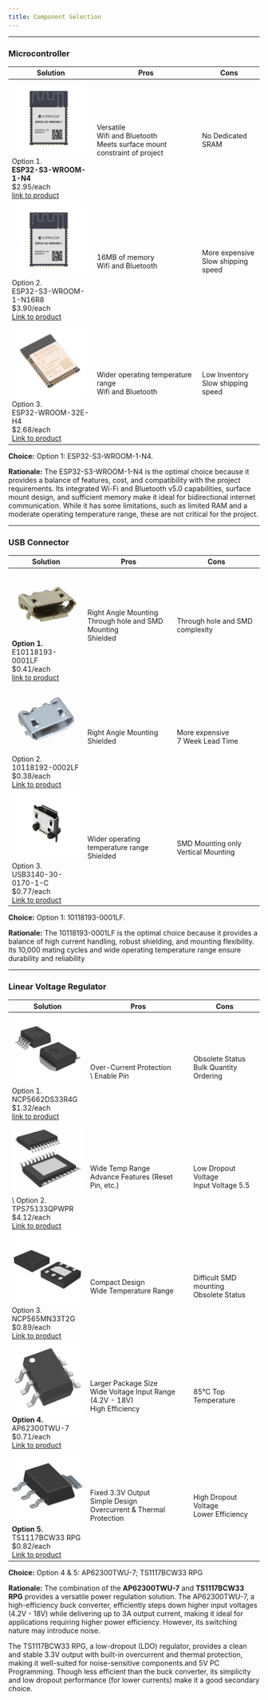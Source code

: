 ```yaml
---
title: Component Selection
---
```


---

### **Microcontroller**

| **Solution**                                                                                                                                                                                      | **Pros**                                                                                                                                    | **Cons**                                                                                            |
| ------------------------------------------------------------------------------------------------------------------------------------------------------------------------------------------------- | ------------------------------------------------------------------------------------------------------------------------------------------- | --------------------------------------------------------------------------------------------------- |
| <img src="MFG_Attachment-2-ESP32-S3-WROOM-1.jpg" width="150"><br>Option 1.<br> **ESP32-S3-WROOM-1-N4** <br>$2.95/each<br>[link to product](https://www.digikey.com/en/products/detail/espressif-systems/ESP32-S3-WROOM-1-N4/16162639?s=N4IgjCBcpgbFoDGUBmBDANgZwKYBoQB7KAbRACY4BWWAFhAF0CAHAFyhAGVWAnASwB2AcxABfAlXrQQySOmz4ipELADsVVQE4AHIxbtIXXoJHiVmhDNSZcBYpDK0ADJoDMbvSDYdu-YWIIwd0tZeVslB3ByTU1yck9vQ18TAPBaeOlQm0V7MlVyV21XeiYvAyM-UwJyKgykawU7ZUpyWEoE8uT-M3JVeEyG8NyKJ3JtdtLEipSzVyd%2B%2Brlspsig7U0NDp9jboJaWl0BpcaIsjAnJ1c%2BraSdqpANQ8WwnObtNRob6d2Qcaln5anFTqLTwSadO6pcYLKzHIbKD5aKhfLr3TSwZFHF4rMiFKjzJwoyFmHT-WHYoGSbRUTQQcHbSqpMDacYhQavVZExlmZlFNlwjm48hOVTaEr6BkzQIsslZE7DLTaXlcqXgHQWLGA4aEhg9WCaVT8ikK-G0Wkqn4AWggmvlyjAmicJTMltl7JxIE0zhqjBdmIBds51RA1Vorl9BEthtt8MisDmsFg2jwDqdvtEoiAA) | Versatile <br> Wifi and Bluetooth <br> Meets surface mount constraint of project | No Dedicated SRAM |
| <img src="MFG_Attachment-2-ESP32-S3-WROOM-1.jpg" width="150"><br> Option 2. <br> ESP32-S3-WROOM-1-N16R8 <br> $3.90/each <br> [Link to product](https://www.digikey.com/en/products/detail/espressif-systems/ESP32-S3-WROOM-1-N16R8/16162642) | 16MB of memory <br> Wifi and Bluetooth |  More expensive <br> Slow shipping speed |
| <img src="MFG_ESP32-WROOM-32E-(4MB-HIGH-TEMP).jpg" width="150"><br> Option 3. <br> ESP32-WROOM-32E-H4 <br> $2.68/each <br> [Link to product](https://www.digikey.com/en/products/detail/espressif-systems/ESP32-WROOM-32E-H4/12696413) |  Wider operating temperature range <br> Wifi and Bluetooth |  Low Inventory <br> Slow shipping speed |

**Choice:** Option 1: ESP32-S3-WROOM-1-N4.

**Rationale:** The ESP32-S3-WROOM-1-N4 is the optimal choice because it provides a balance of features, cost, and compatibility with the project requirements. Its integrated Wi-Fi and Bluetooth v5.0 capabilities, surface mount design, and sufficient memory make it ideal for bidirectional internet communication. While it has some limitations, such as limited RAM and a moderate operating temperature range, these are not critical for the project.


---

### **USB Connector**

| **Solution**                                                                                                                                                                                      | **Pros**                                                                                                                                    | **Cons**                                                                                            |
| ------------------------------------------------------------------------------------------------------------------------------------------------------------------------------------------------- | ------------------------------------------------------------------------------------------------------------------------------------------- | --------------------------------------------------------------------------------------------------- |
| <img src="10118193-0001LF.jpg" width="150"><br> **Option 1.** <br> E10118193-0001LF<br>$0.41/each<br>[link to product](https://www.digikey.com/en/products/detail/amphenol-cs-fci/10118193-0001LF/2785388)  | Right Angle Mounting <br> Through hole and SMD Mounting <br> Shielded | Through hole and SMD complexity |
| <img src="10118192-0002LF.jpg" width="150"><br> Option 2. <br> 10118192-0002LF <br> $0.38/each <br> [Link to product](https://www.digikey.com/en/products/detail/amphenol-cs-fci/10118192-0002LF/6817756) | Right Angle Mounting <br> Shielded | More expensive <br> 7 Week Lead Time |
| <img src="MFG_USB3140-30-0170-1-C.jpg" width="150"><br> Option 3. <br> USB3140-30-0170-1-C <br> $0.77/each <br> [Link to product](https://www.digikey.com/en/products/detail/gct/USB3140-30-0170-1-C/9859645) | Wider operating temperature range <br> Shielded | SMD Mounting only <br> Vertical Mounting |

**Choice:** Option 1: 10118193-0001LF.

**Rationale:** The 10118193-0001LF is the optimal choice because it provides a balance of high current handling, robust shielding, and mounting flexibility. Its 10,000 mating cycles and wide operating temperature range ensure durability and reliability

---

### **Linear Voltage Regulator**

| **Solution**                                                                                                                                                                                      | **Pros**                                                                                                                                    | **Cons**                                                                                            |
| ------------------------------------------------------------------------------------------------------------------------------------------------------------------------------------------------- | ------------------------------------------------------------------------------------------------------------------------------------------- | --------------------------------------------------------------------------------------------------- |
| <img src="DPak-TO-263-5-Leads.jpg" width="150"><br>Option 1.<br> NCP5662DS33R4G<br>$1.32/each<br>[link to product](https://www.digikey.com/en/products/detail/onsemi/NCP5662DS33R4G/1483762)                 |<br> Over-Current Protection <br>\ Enable Pin  | Obsolete Status <br> Bulk Quantity Ordering |
| <img src="296~4073225-4~PWP~20.jpg" width="150"><br>\ Option 2. <br> TPS75133QPWPR <br> $4.12/each <br> [Link to product](https://www.digikey.com/en/products/detail/texas-instruments/TPS75133QPWPR/1673042) | Wide Temp Range <br> Advance Features (Reset Pin, etc.) | Low Dropout Voltage <br> Input Voltage 5.5 |
| <img src="488~506AX-01~MN~6.jpg" width="150"><br> Option 3. <br> NCP565MN33T2G <br> $0.89/each <br> [Link to product](https://www.digikey.com/en/products/detail/onsemi/NCP565MN33T2G/1792550) | Compact Design <br> Wide Temperature Range | Difficult SMD mounting <br> Obsolete Status |
| <img src="ap62300twu-7.jpg" width="150"><br> **Option 4.** <br> AP62300TWU-7 <br> $0.71/each <br> [Link to product](https://www.digikey.com/en/products/detail/diodes-incorporated/AP62300TWU-7/12702558) | Larger Package Size <br> Wide Voltage Input Range (4.2V - 18V) <br> High Efficiency | 85°C Top Temperature |
| <img src="ts1117bcw33rpg.jpg" width="150"><br> **Option 5.** <br> TS1117BCW33 RPG <br> $0.82/each <br> [Link to product](https://www.digikey.com/en/products/detail/taiwan-semiconductor-corporation/TS1117BCW33-RPG/7370078) | Fixed 3.3V Output <br> Simple Design <br> Overcurrent & Thermal Protection <br> | High Dropout Voltage <br> Lower Efficiency |

**Choice:** Option 4 & 5: AP62300TWU-7; TS1117BCW33 RPG

**Rationale:** The combination of the **AP62300TWU-7** and **TS1117BCW33 RPG** provides a versatile power regulation solution. The AP62300TWU-7, a high-efficiency buck converter, efficiently steps down higher input voltages (4.2V - 18V) while delivering up to 3A output current, making it ideal for applications requiring higher power efficiency. However, its switching nature may introduce noise.

The TS1117BCW33 RPG, a low-dropout (LDO) regulator, provides a clean and stable 3.3V output with built-in overcurrent and thermal protection, making it well-suited for noise-sensitive components and 5V PC Programming. Though less efficient than the buck converter, its simplicity and low dropout performance (for lower currents) make it a good secondary choice.

